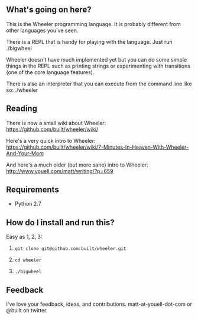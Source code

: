 What's going on here?
---------------------
This is the Wheeler programming language. It is probably different from other languages you've seen. 

There is a REPL that is handy for playing with the language. Just run ./bigwheel

Wheeler doesn't have much implemented yet but you can do some simple things in the REPL such as printing strings or experimenting with transitions (one of the core language features).

There is also an interpreter that you can execute from the command line like so: ./wheeler

Reading
---------------------
There is now a small wiki about Wheeler: https://github.com/built/wheeler/wiki/

Here's a very quick intro to Wheeler: https://github.com/built/wheeler/wiki/7-Minutes-In-Heaven-With-Wheeler-And-Your-Mom

And here's a much older (but more sane) intro to Wheeler: http://www.youell.com/matt/writing/?p=659


Requirements
------------
* Python 2.7


How do I install and run this?
------------------
Easy as 1, 2, 3:

1. `git clone git@github.com:built/wheeler.git`

2. `cd wheeler`

3. `./bigwheel`


Feedback
------------------
I've love your feedback, ideas, and contributions. matt-at-youell-dot-com or @built on twitter.
